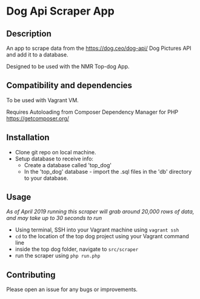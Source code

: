 # Dog Api Scraper App

## Description

An app to scrape data from the https://dog.ceo/dog-api/ Dog Pictures API and add it to a database.

Designed to be used with the NMR Top-dog App.

## Compatibility and dependencies

To be used with Vagrant VM.

Requires Autoloading from Composer Dependency Manager for PHP https://getcomposer.org/ 

## Installation

* Clone git repo on local machine. 
* Setup database to receive info:
  * Create a database called 'top_dog'
  * In the 'top_dog' database - import the .sql files in the 'db' directory to your database.
  
## Usage

*As of April 2019 running this scraper will grab around 20,000 rows of data, and may take up to 30 seconds to run*

* Using terminal, SSH into your Vagrant machine using ```vagrant ssh```
* ```cd``` to the location of the top dog project using your Vagrant command line
* inside the top dog folder, navigate to ```src/scraper```
* run the scraper using ```php run.php```

## Contributing

Please open an issue for any bugs or improvements.